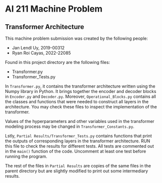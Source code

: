# AI 211 Machine Problem
## Transformer Architecture

This machine problem submission was created by the following people:
- Jan Lendl Uy, 2019-00312
- Ryan Roi Cayas, 2022-22085

Found in this project directory are the following files:

- Transformer.py
- Transformer_Tests.py

In `Transformer.py`, it contains the transformer architecture written using the Numpy library in Python. It brings together the encoder and decoder blocks in `Encoder.py` and `Decoder.py`. Moreover, `Operational_Blocks.py` contains all the classes and functions that were needed to construct all layers in the architecture. You may check these files to inspect the implementation of the transformer.

Values of the hyperparameters and other variables used in the transformer modeling process may be changed in `Transformer_Constants.py`.

Lstly, `Partial Results/Transformer_Tests.py` contains functions that print the outputs of corresponding layers in the transformer architecture.  RUN this file to check the results for different tests. All tests are commented out in the `main()` function of the code. Uncomment at least one test before running the program.

The rest of the files in `Partial Results` are copies of the same files in the parent directory but are slightly modified to print out some intermediary results.


